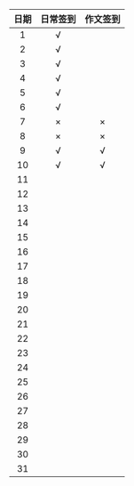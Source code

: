|  日期  | 日常签到 | 作文签到 |
| :--: | :--: | :--: |
|  1   |  √   |      |
|  2   |  √   |      |
|  3   |  √   |      |
|  4   |  √   |      |
|  5   |  √   |      |
|  6   |  √   |      |
|  7   |  ×   |  ×   |
|  8   |  ×   |  ×   |
|  9   |  √   |  √   |
|  10  |  √   |  √   |
|  11  |      |      |
|  12  |      |      |
|  13  |      |      |
|  14  |      |      |
|  15  |      |      |
|  16  |      |      |
|  17  |      |      |
|  18  |      |      |
|  19  |      |      |
|  20  |      |      |
|  21  |      |      |
|  22  |      |      |
|  23  |      |      |
|  24  |      |      |
|  25  |      |      |
|  26  |      |      |
|  27  |      |      |
|  28  |      |      |
|  29  |      |      |
|  30  |      |      |
|  31  |      |      |
